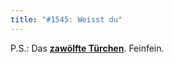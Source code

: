 ```yaml
---
title: "#1545: Weisst du"
---
```


P.S.: Das <a href="http://www.fonflatter.de/advent09"><strong>zawölfte Türchen</strong></a>. Feinfein.
